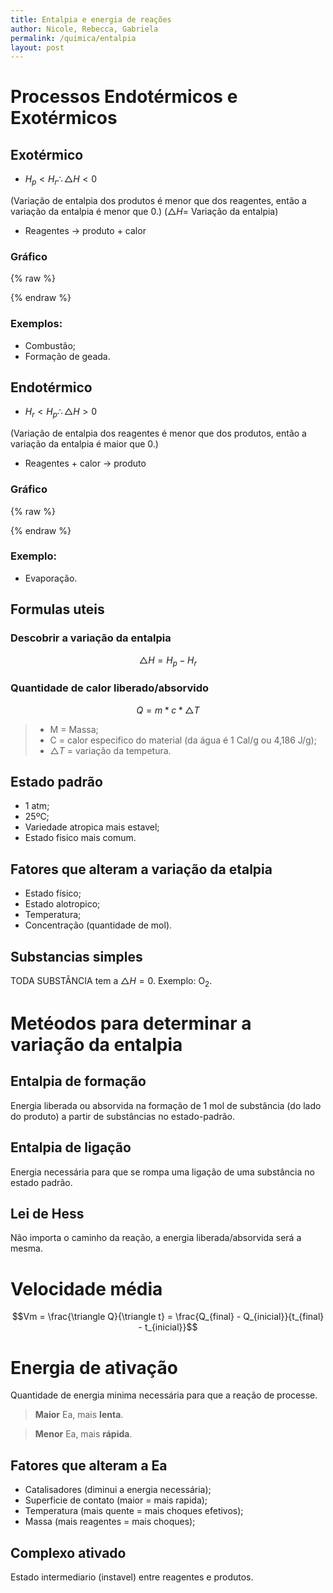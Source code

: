 ```yaml
---
title: Entalpia e energia de reações
author: Nicole, Rebecca, Gabriela
permalink: /quimica/entalpia
layout: post
---
```


# Processos Endotérmicos e Exotérmicos
## Exotérmico
- $H_{p} < H_{r} \therefore \triangle H < 0$

(Variação de entalpia dos produtos é menor que dos reagentes, então a variação da entalpia é menor que 0.)
($\triangle H =$ Variação da entalpia)

- Reagentes $\rightarrow$ produto + calor

### Gráfico
{% raw %}
<div id="chart_entalpia_exo"></div>
{% endraw %}

### Exemplos:
- Combustão;
- Formação de geada.

## Endotérmico
- $H_{r} < H_{p} \therefore \triangle H > 0$

(Variação de entalpia dos reagentes é menor que dos produtos, então a variação da entalpia é maior que 0.)

- Reagentes + calor $\rightarrow$ produto

### Gráfico
{% raw %}
<div id="chart_entalpia_endo"></div>
{% endraw %}

### Exemplo:
- Evaporação.

## Formulas uteis
### Descobrir a variação da entalpia
$$\triangle H = H_{p} - H_{r}$$

### Quantidade de calor liberado/absorvido
$$ Q = m * c * \triangle T$$

> - M = Massa;
> - C = calor especifico do material (da água é 1 Cal/g ou 4,186 J/g);
> - $\triangle T$ = variação da tempetura.

## Estado padrão
- 1 atm;
- 25ºC;
- Variedade atropica mais estavel;
- Estado fisico mais comum.

## Fatores que alteram a variação da etalpia
- Estado físico;
- Estado alotropico;
- Temperatura;
- Concentração (quantidade de mol).

## Substancias simples
TODA SUBSTÂNCIA tem a $\triangle H = 0$. Exemplo: O$_{2}$. 

# Metéodos para determinar a variação da entalpia
## Entalpia de formação
Energia liberada ou absorvida na formação de 1 mol de substância (do lado do produto) a partir de substâncias no estado-padrão.

## Entalpia de ligação
Energia necessária para que se rompa uma ligação de uma substância no estado padrão.

## Lei de Hess
Não importa o caminho da reação, a energia liberada/absorvida será a mesma.

# Velocidade média

$$Vm = \frac{\triangle Q}{\triangle t} = \frac{Q_{final} - Q_{inicial}}{t_{final} - t_{inicial}}$$

# Energia de ativação
Quantidade de energia minima necessária para que a reação de processe.

> **Maior** Ea, mais **lenta**.


> **Menor** Ea, mais **rápida**.

## Fatores que alteram a Ea
- Catalisadores (diminui a energia necessária);
- Superficie de contato (maior = mais rapida);
- Temperatura (mais quente = mais choques efetivos);
- Massa (mais reagentes = mais choques);

## Complexo ativado
Estado intermediario (instavel) entre reagentes e produtos.
